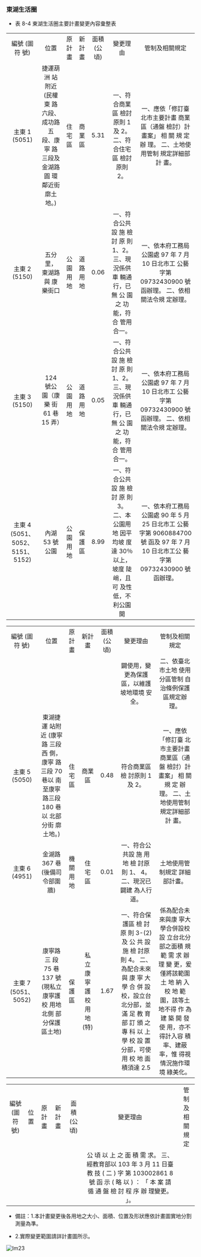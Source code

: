 ### 東湖生活圈

- 表 8-4 東湖生活圈主要計畫變更內容彙整表


<table align="center">
	<tr align="center">
		<td>編號 (圖符 號)</td>
		<td>位置</td>
		<td>原計 畫</td>
		<td>新計 畫</td>
		<td>面積(公 頃)</td>
		<td>變更理由</td>
		<td>管制及相關規定</td>
	</tr>
	<tr align="center">
		<td>主東 1 (5051)</td>
		<td>捷運葫洲 站附近 (民權東 路六段、 成功路五 段、康寧 路三段及 金湖路圓 環鄰近街 廓土地。)</td>
		<td>住宅 區</td>
		<td>商業 區</td>
		<td>5.31</td>
		<td>一、符合商業區 檢討原則 1 及 2。 二、符合住宅區 檢討原則 2。 </td>
		<td>一、應依「修訂臺 北市主要計畫 商業區（通盤 檢討）計畫案」 相 關 規 定 辦 理。 二、土地使用管制 規定詳細部計 畫。</td>
	</tr>
	<tr align="center">
		<td>主東 2 (5150)</td>
		<td>五分里， 東湖路與 康樂街口</td>
		<td>公園 用地</td>
		<td>道路 用地</td>
		<td>0.06</td>
		<td>一、符合公共設 施 檢 討 原 則 1、2。 三、現況係供車 輛通行，已 無 公 園 之 功能，符合 管用合一。</td>
		<td>一、依本府工務局 公園處 97 年 7 月 10 日北市工 公藝字第 09732430900 號函辦理。 二、依相關法令規 定辦理。</td>
	</tr>
	<tr align="center">
		<td>主東 3 (5150)</td>
		<td>124 號公 園（康樂 街 61 巷 15 弄）</td>
		<td>公園 用地</td>
		<td>道路 用地</td>
		<td>0.05</td>
		<td>一、符合公共設 施 檢 討 原 則 1、2。 三、現況係供車 輛通行，已 無 公 園 之 功能，符合 管用合一。</td>
		<td>一、依本府工務局 公園處 97 年 7 月 10 日北市工 公藝字第 09732430900 號函辦理。 二、依相關法令規 定辦理。</td>
	</tr>
	<tr align="center">
		<td>主東 4 (5051、 5052、 5151、 5152)</td>
		<td>內湖 53 號公園</td>
		<td>公園 用地</td>
		<td>保護 區</td>
		<td>8.99</td>
		<td>一、符合公共設 施 檢 討 原 則 3。 二、本公園用地 因平均坡 度達 30％ 以上，坡度 陡峭，且可 及性低，不 利公園開</td>
		<td>一、依本府工務局 公園處 90 年 5 月 25 日北市工 公藝字第 9060884700 號 函及 97 年 7 月 10 日北市工公 藝字第 09732430900 號函辦理。</td>
	</tr>
</table>




<table align="center">
	<tr align="center">
		<td>編號 (圖符 號)</td>
		<td>位置</td>
		<td>原計 畫</td>
		<td>新計 畫</td>
		<td>面積(公 頃)</td>
		<td>變更理由</td>
		<td>管制及相關規定</td>
	</tr>
	<tr align="center">
		<td></td>
		<td></td>
		<td></td>
		<td></td>
		<td></td>
		<td>闢使用，變 更為保護 區，以維護 坡地環境 安全。</td>
		<td>二、依臺北市土地 使用分區管制 自治條例保護 區規定辦理。</td>
	</tr>
	<tr align="center">
		<td>主東 5 (5050)</td>
		<td>東湖捷運 站附近 (康寧路 三段西 側，康寧 路三段 70 巷以 南至康寧 路三段 180 巷以 北部分街 廓土地。)</td>
		<td>住宅 區</td>
		<td>商業 區</td>
		<td>0.48</td>
		<td>符合商業區檢 討原則 1 及 2。</td>
		<td>一、應依「修訂臺 北市主要計畫 商業區（通盤 檢討）計畫案」 相 關 規 定 辦 理。 二、土地使用管制 規定詳細部計 畫。</td>
	</tr>
	<tr align="center">
		<td>主東 6 (4951)</td>
		<td>金湖路 367 巷 (後備司 令部圍 牆)</td>
		<td>機關 用地</td>
		<td>住 宅 區</td>
		<td>0.01</td>
		<td>一、符合公共設 施 用 地 檢 討原則 1、 4。 二、現況已闢建 為人行道。</td>
		<td>土地使用管制規定 詳細部計畫。</td>
	</tr>
	<tr align="center">
		<td>主東 7 (5051、 5052)</td>
		<td>康寧路三 段 75 巷 137 號 (現私立 康寧護校 用地北側 部分保護 區土地)</td>
		<td>保護 區</td>
		<td>私 立 康 寧 護 校 用 地 (特)</td>
		<td>1.67</td>
		<td>一、符合保護區 檢 討 原 則 3-(2) 及 公 共 設 施 檢 討原則 4。 二、為配合未來 與 康 寧 大 學 合 併 設 校，設立台 北分部，並 滿 足 教 育 部 訂 頒 之 專 科 以 上 學 校 設 置 分部，可使 用 校 地 面 積須達 2.5</td>
		<td>係為配合未來與康 寧大學合併設校設 立台北分部之面積 規 範 需 求 辦 理 變 更，爰僅將該範圍 土 地 納 入 校 地 範 圍，該等土地不得 作 為 建 築 開 發 使 用，亦不得計入容 積率、建蔽率，惟 得視情況施作環境 綠美化。</td>
	</tr>
</table>




<table align="center">
	<tr align="center">
		<td>編號 (圖符 號)</td>
		<td>位置</td>
		<td>原計 畫</td>
		<td>新計 畫</td>
		<td>面積(公 頃)</td>
		<td>變更理由</td>
		<td>管制及相關規定</td>
	</tr>
	<tr align="center">
		<td></td>
		<td></td>
		<td></td>
		<td></td>
		<td></td>
		<td>公 頃 以 上 之 面 積 需 求。 三、經教育部以 103 年 3 月 11 日臺教 技 ( 二 ) 字 第 103002861 8 號 函 示 ( 略 以 ) ： 「 本 案 請 循 通 盤 檢 討 程 序 辦 理變更。 」。</td>
		<td></td>
	</tr>
</table>


- 備註：1.本計畫變更後各用地之大小、面積、位置及形狀應依計畫圖實地分割測量為準。

- 2.實際變更範圍請詳計畫圖所示。



![Im23](images/Im23)

